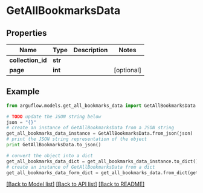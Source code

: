 # GetAllBookmarksData


## Properties

Name | Type | Description | Notes
------------ | ------------- | ------------- | -------------
**collection_id** | **str** |  | 
**page** | **int** |  | [optional] 

## Example

```python
from arguflow.models.get_all_bookmarks_data import GetAllBookmarksData

# TODO update the JSON string below
json = "{}"
# create an instance of GetAllBookmarksData from a JSON string
get_all_bookmarks_data_instance = GetAllBookmarksData.from_json(json)
# print the JSON string representation of the object
print GetAllBookmarksData.to_json()

# convert the object into a dict
get_all_bookmarks_data_dict = get_all_bookmarks_data_instance.to_dict()
# create an instance of GetAllBookmarksData from a dict
get_all_bookmarks_data_form_dict = get_all_bookmarks_data.from_dict(get_all_bookmarks_data_dict)
```
[[Back to Model list]](../README.md#documentation-for-models) [[Back to API list]](../README.md#documentation-for-api-endpoints) [[Back to README]](../README.md)


